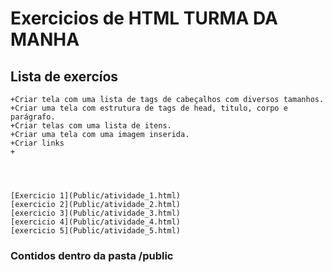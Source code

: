 # Exercicios de HTML TURMA DA MANHA

## Lista de exercíos


    +Criar tela com uma lista de tags de cabeçalhos com diversos tamanhos.
    +Criar uma tela com estrutura de tags de head, titulo, corpo e parágrafo.
    +Criar telas com uma lista de itens.
    +Criar uma tela com uma imagem inserida.
    +Criar links
    +




    [Exercicio 1](Public/atividade_1.html)
    [exercicio 2](Public/atividade_2.html)
    [exercicio 3](Public/atividade_3.html)
    [exercicio 4](Public/atividade_4.html)
    [exercicio 5](Public/atividade_5.html)
### Contidos dentro da pasta /public
